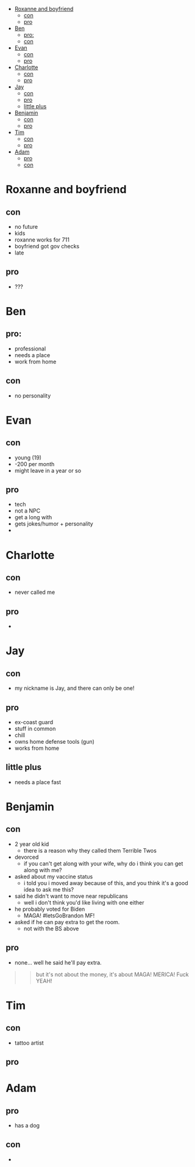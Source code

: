 
<!--TOC-->
- [Roxanne and boyfriend](#roxanne-and-boyfriend)
  - [con](#con)
  - [pro](#pro)
- [Ben](#ben)
  - [pro:](#pro-1)
  - [con](#con-1)
- [Evan](#evan)
  - [con](#con-2)
  - [pro](#pro-2)
- [Charlotte](#charlotte)
  - [con](#con-3)
  - [pro](#pro-3)
- [Jay](#jay)
  - [con](#con-4)
  - [pro](#pro-4)
  - [little plus](#little-plus)
- [Benjamin](#benjamin)
  - [con](#con-5)
  - [pro](#pro-5)
- [Tim](#tim)
  - [con](#con-6)
  - [pro](#pro-6)
- [Adam](#adam)
  - [pro](#pro-7)
  - [con](#con-7)

<!--TOC-->

# Roxanne and boyfriend
## con
* no future
* kids
* roxanne works for 711
* boyfriend got gov checks
* late 
## pro
* ???

# Ben 
## pro:
* professional 
* needs a place
* work from home
## con
* no personality 

# Evan
## con
* young (19)
* -200 per month
* might leave in a year or so
## pro
* tech
* not a NPC
* get a long with 
* gets jokes/humor + personality
* 

# Charlotte
## con 
* never called me
## pro
*

# Jay
## con
* my nickname is Jay, and there can only be one!
## pro
* ex-coast guard
* stuff in common 
* chill
* owns home defense tools (gun)
* works from home
## little plus
* needs a place fast

# Benjamin 
## con 
* 2 year old kid
  * there is a reason why they called them Terrible Twos
* devorced 
  * if you can't get along with your wife, why do i think you can get along with me? 
* asked about my vaccine status
  * i told you i moved away because of this, and you think it's a good idea to ask me this?
* said he didn't want to move near republicans 
  * well i don't think you'd like living with one either
* he probably voted for Biden
  * MAGA! #letsGoBrandon MF!
* asked if he can pay extra to get the room.
  * not with the BS above
## pro
* none... well he said he'll pay extra.
>> but it's not about the money, it's about MAGA!
>> MERICA! Fuck YEAH!

# Tim
## con
* tattoo artist 
## pro


# Adam
## pro
* has a dog
## con
* 
